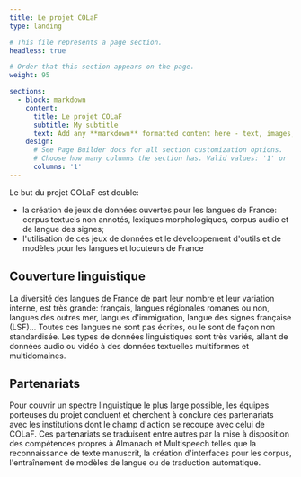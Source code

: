 ```yaml
---
title: Le projet COLaF
type: landing

# This file represents a page section.
headless: true

# Order that this section appears on the page.
weight: 95

sections:
  - block: markdown
    content:
      title: Le projet COLaF
      subtitle: My subtitle
      text: Add any **markdown** formatted content here - text, images, videos, galleries - and even HTML code!
    design:
      # See Page Builder docs for all section customization options.
      # Choose how many columns the section has. Valid values: '1' or '2'.
      columns: '1'
---
```


Le but du projet COLaF est double:
- la création de jeux de données ouvertes pour les langues de France: corpus textuels non annotés, lexiques morphologiques, corpus audio et de langue des signes;
- l'utilisation de ces jeux de données et le développement d'outils et de modèles pour les langues et locuteurs de France

## Couverture linguistique
La diversité des langues de France de part leur nombre et leur variation interne, est très grande: français, langues régionales romanes ou non, langues des outres mer, langues d'immigration, langue des signes française (LSF)... Toutes ces langues ne sont pas écrites, ou le sont de façon non standardisée. Les types de données linguistiques sont très variés, allant de données audio ou vidéo à des données textuelles multiformes et multidomaines.

## Partenariats

Pour couvrir un spectre linguistique le plus large possible, les équipes porteuses du projet concluent et cherchent à conclure des partenariats avec les institutions dont le champ d'action se recoupe avec celui de COLaF. Ces partenariats se traduisent entre autres par la mise à disposition des compétences propres à Almanach et Multispeech telles que la reconnaissance de texte manuscrit, la création d'interfaces pour les corpus, l'entraînement de modèles de langue ou de traduction automatique.

